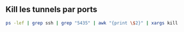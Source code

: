 <gtags shell bash ssh>

<tags kill tunnel tunnels port>

 ## Kill les tunnels par ports

```bash
ps -lef | grep ssh | grep "5435" | awk "{print \$2}" | xargs kill
```

</tags>

</gtags>

